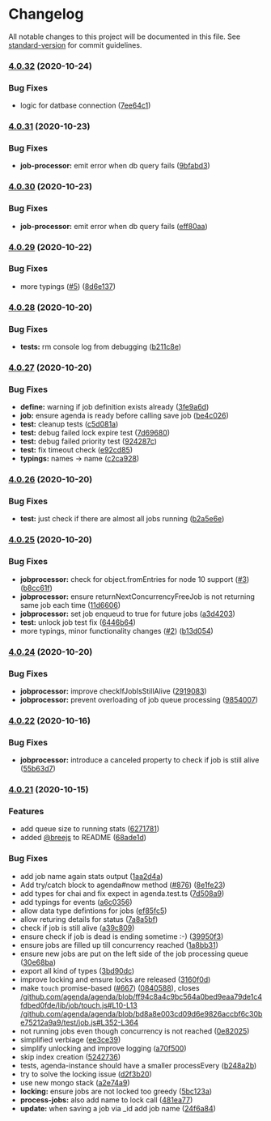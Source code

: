 # Changelog

All notable changes to this project will be documented in this file. See [standard-version](https://github.com/conventional-changelog/standard-version) for commit guidelines.

### [4.0.32](https://github.com/hokify/agenda/compare/v4.0.31...v4.0.32) (2020-10-24)


### Bug Fixes

* logic for datbase connection ([7ee64c1](https://github.com/hokify/agenda/commit/7ee64c1ea6fd2b1f157917a0bdaed2b286510092))

### [4.0.31](https://github.com/hokify/agenda/compare/v4.0.30...v4.0.31) (2020-10-23)


### Bug Fixes

* **job-processor:** emit error when db query fails ([9bfabd3](https://github.com/hokify/agenda/commit/9bfabd3359051d04d4664b7821248cab7708b82a))

### [4.0.30](https://github.com/hokify/agenda/compare/v4.0.29...v4.0.30) (2020-10-23)


### Bug Fixes

* **job-processor:** emit error when db query fails ([eff80aa](https://github.com/hokify/agenda/commit/eff80aa60de38644235653ab81860915a1e32b17))

### [4.0.29](https://github.com/hokify/agenda/compare/v4.0.28...v4.0.29) (2020-10-22)


### Bug Fixes

* more typings ([#5](https://github.com/hokify/agenda/issues/5)) ([8d6e137](https://github.com/hokify/agenda/commit/8d6e13702bc1ce427ddc4cf6d5e7f7502af8db8c))

### [4.0.28](https://github.com/hokify/agenda/compare/v4.0.27...v4.0.28) (2020-10-20)


### Bug Fixes

* **tests:** rm console log from debugging ([b211c8e](https://github.com/hokify/agenda/commit/b211c8e7a30c731a3f2c3c9f01603f904bb52660))

### [4.0.27](https://github.com/hokify/agenda/compare/v4.0.26...v4.0.27) (2020-10-20)


### Bug Fixes

* **define:** warning if job definition exists already ([3fe9a6d](https://github.com/hokify/agenda/commit/3fe9a6d69e5dd177d513e54f1386980280201369))
* **job:** ensure agenda is ready before calling save job ([be4c026](https://github.com/hokify/agenda/commit/be4c0268c829676e61a9ad45fcf66d714d8923ca))
* **test:** cleanup tests ([c5d081a](https://github.com/hokify/agenda/commit/c5d081a5c4be45b44ffc4aba56c0be4b9dcdd714))
* **test:** debug failed lock expire test ([7d69680](https://github.com/hokify/agenda/commit/7d69680f4d69663037ee238480d96e2788e1f572))
* **test:** debug failed priority test ([924287c](https://github.com/hokify/agenda/commit/924287c4419a19dfc16ba756e3e064e163b1b048))
* **test:** fix timeout check ([e92cd85](https://github.com/hokify/agenda/commit/e92cd85c80a1e092405f00066359d595be03ad2f))
* **typings:** names -> name ([c2ca928](https://github.com/hokify/agenda/commit/c2ca9286abdc46b7aa22024170bf9e73f142a9e9))

### [4.0.26](https://github.com/hokify/agenda/compare/v4.0.25...v4.0.26) (2020-10-20)


### Bug Fixes

* **test:** just check if there are almost all jobs running ([b2a5e6e](https://github.com/hokify/agenda/commit/b2a5e6ebf99aa3b1749b671eeadf0c6e08e4bae8))

### [4.0.25](https://github.com/hokify/agenda/compare/v4.0.24...v4.0.25) (2020-10-20)


### Bug Fixes

* **jobprocessor:** check for object.fromEntries for node 10 support ([#3](https://github.com/hokify/agenda/issues/3)) ([b8cc61f](https://github.com/hokify/agenda/commit/b8cc61fe1e4199437d65014bff03cab65e6e077f))
* **jobprocessor:** ensure returnNextConcurrencyFreeJob is not returning same job each time ([11d6606](https://github.com/hokify/agenda/commit/11d6606706d70416a6d28a95dd65ab11576f8e51))
* **jobprocessor:** set job enqueud to true for future jobs ([a3d4203](https://github.com/hokify/agenda/commit/a3d42032011f868628862942737cdfc1594bb02b))
* **test:** unlock job test fix ([6446b64](https://github.com/hokify/agenda/commit/6446b64c9f22bbbb2ec098cec5c55ca9d659d439))
* more typings, minor functionality changes ([#2](https://github.com/hokify/agenda/issues/2)) ([b13d054](https://github.com/hokify/agenda/commit/b13d054889638e218a2706f05512340e764c395b))

### [4.0.24](https://github.com/hokify/agenda/compare/v4.0.22...v4.0.24) (2020-10-20)


### Bug Fixes

* **jobprocessor:** improve checkIfJobIsStillAlive ([2919083](https://github.com/hokify/agenda/commit/29190836cdc917eea6dd1f58d650c1d29c29514f))
* **jobprocessor:** prevent overloading of job queue processing ([9854007](https://github.com/hokify/agenda/commit/98540074fc76c1f8cbed269e239bd2e615629421))

### [4.0.22](https://github.com/hokify/agenda/compare/v4.0.21...v4.0.22) (2020-10-16)


### Bug Fixes

* **jobprocessor:** introduce a canceled property to check if job is still alive ([55b63d7](https://github.com/hokify/agenda/commit/55b63d787a3252adca316c97b7b6156ecb45853d))

### [4.0.21](https://github.com/hokify/agenda/compare/v2.0.0...v4.0.21) (2020-10-15)


### Features

* add queue size to running stats ([6271781](https://github.com/hokify/agenda/commit/6271781ea564d2d7d58b58b21c4bbc84ac793df1))
* added [@breejs](https://github.com/breejs) to README ([68ade1d](https://github.com/hokify/agenda/commit/68ade1daa07fa2045e7fbd1be5260b7b43094234))


### Bug Fixes

* add job name again stats output ([1aa2d4a](https://github.com/hokify/agenda/commit/1aa2d4a916ea3a1b0f573e935f435f7ebcf31cb1))
* Add try/catch block to agenda#now method ([#876](https://github.com/hokify/agenda/issues/876)) ([8e1fe23](https://github.com/hokify/agenda/commit/8e1fe2336638401f94fdc9ff497b0aec6fb422c4))
* add types for chai and fix expect in agenda.test.ts ([7d508a9](https://github.com/hokify/agenda/commit/7d508a91219be5a668ce346a277c922a6538128d))
* add typings for events ([a6c0356](https://github.com/hokify/agenda/commit/a6c0356964eee103299bbee4f8ec3d0f40f5129d))
* allow data type defintions for jobs ([ef85fc5](https://github.com/hokify/agenda/commit/ef85fc5ab8438539c009e964047a9bc60b984fb6))
* allow returing details for status ([7a8a5bf](https://github.com/hokify/agenda/commit/7a8a5bf87266eacd84f0e6b5fd1457a7a6b99def))
* check if job is still alive ([a39c809](https://github.com/hokify/agenda/commit/a39c809b9efff79696b5d7c6f15b726df62dbbe9))
* ensure check if job is dead is ending sometime :-) ([39950f3](https://github.com/hokify/agenda/commit/39950f38835dd501083d2075a788f176c61e52d9))
* ensure jobs are filled up till concurrency reached ([1a8bb31](https://github.com/hokify/agenda/commit/1a8bb31fde08b80ba41078930467ab18e82cf386))
* ensure new jobs are put on the left side of the job processing queue ([30e68ba](https://github.com/hokify/agenda/commit/30e68bad188cf55d34fb0c82f214de50eb997021))
* export all kind of types ([3bd90dc](https://github.com/hokify/agenda/commit/3bd90dcb1f2a1f50e630f56cd4ba150608dd77af))
* improve locking and ensure locks are released ([3160f0d](https://github.com/hokify/agenda/commit/3160f0dde049984d4ffaf721c38032376b281edb))
* make `touch` promise-based ([#667](https://github.com/hokify/agenda/issues/667)) ([0840588](https://github.com/hokify/agenda/commit/0840588935edfb79c49b8f47f3d76083d7836f8d)), closes [/github.com/agenda/agenda/blob/ff94c8a4c9bc564a0bed9eaa79de1c4fdbed0fde/lib/job/touch.js#L10-L13](https://github.com/hokify//github.com/agenda/agenda/blob/ff94c8a4c9bc564a0bed9eaa79de1c4fdbed0fde/lib/job/touch.js/issues/L10-L13) [/github.com/agenda/agenda/blob/bd8a8e003cd09d6e9826accbf6c30be75212a9a9/test/job.js#L352-L364](https://github.com/hokify//github.com/agenda/agenda/blob/bd8a8e003cd09d6e9826accbf6c30be75212a9a9/test/job.js/issues/L352-L364)
* not running jobs even though concurrency is not reached ([0e82025](https://github.com/hokify/agenda/commit/0e82025678679d9c0d083824df955409c04f3956))
* simplified verbiage ([ee3ce39](https://github.com/hokify/agenda/commit/ee3ce393cbe31318dffc2f3701fd68045bf28a46))
* simplify unlocking and improve logging ([a70f500](https://github.com/hokify/agenda/commit/a70f5009edd4d689305da6381caa08fec9c37036))
* skip index creation ([5242736](https://github.com/hokify/agenda/commit/5242736d8e9dd0834d8eee2277f2de7223f52551))
* tests, agenda-instance should have a smaller processEvery ([b248a2b](https://github.com/hokify/agenda/commit/b248a2b6c0403e6e355da88c96fda7b62e2e08db))
* try to solve the locking issue ([d2f3b20](https://github.com/hokify/agenda/commit/d2f3b207ee643b804d19226b70e8b0abd0695b06))
* use new mongo stack ([a2e74a9](https://github.com/hokify/agenda/commit/a2e74a9d86b978d6179a9fcbcf25728c8391175d))
* **locking:** ensure jobs are not locked too greedy ([5bc123a](https://github.com/hokify/agenda/commit/5bc123a494703ea03108a0ed256aa207f02465bb))
* **process-jobs:** also add name to lock call ([481ea77](https://github.com/hokify/agenda/commit/481ea77bebbd9cea2966b0cb8f4e401650147633))
* **update:** when saving a job via _id add job name ([24f6a84](https://github.com/hokify/agenda/commit/24f6a84451e8e4b995a5dcc418f0c1dd26fe8674))
